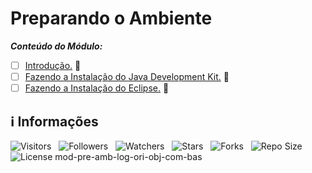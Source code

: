 <!-- Título -->
# Preparando o Ambiente

***Conteúdo do Módulo:***

* [ ] [Introdução.](https://github.com/Devsgeeknerd/cla-int-pre-amb-log-ori-obj-com-bas) &#128679;
* [ ] [Fazendo a Instalação do Java Development Kit.](https://github.com/Devsgeeknerd/cla-faz-ins-jav-dev-kit-pre-amb-log-ori-obj-com-bas) &#128679;
* [ ] [Fazendo a Instalação do Eclipse.](https://github.com/Devsgeeknerd/cla-faz-ins-ecl-pre-amb-log-ori-obj-com-bas) &#128679;

<!-- Informações -->
## &#8505; Informações

![Visitors](https://api.visitorbadge.io/api/visitors?path=Devsgeeknerd%2Fmod-pre-amb-log-ori-obj-com-bas&label=Visitantes&labelColor=%23700070&labelStyle=none&countColor=%23000fff&style=plastic&color=%23ffffff "Total de Visitantes")
&nbsp;
![Followers](https://img.shields.io/github/followers/Devsgeeknerd?style=p&label=Seguidores&labelColor=800080&color=000fff "Total de Seguidores")
&nbsp;
![Watchers](https://img.shields.io/github/watchers/Devsgeeknerd/mod-pre-amb-log-ori-obj-com-bas?style=p&label=Observadores&labelColor=800080&color=000fff "Total de Observadores")
&nbsp;
![Stars](https://img.shields.io/github/stars/Devsgeeknerd/mod-pre-amb-log-ori-obj-com-bas?style=p&label=Estrelas&labelColor=800080&color=000fff "Total de Estrelas")
&nbsp;
![Forks](https://img.shields.io/github/forks/Devsgeeknerd/mod-pre-amb-log-ori-obj-com-bas?style=p&label=Bifurcações&labelColor=800080&color=000fff "Total de Bifurcações")
&nbsp;
![Repo Size](https://img.shields.io/github/repo-size/Devsgeeknerd/mod-pre-amb-log-ori-obj-com-bas?style=p&label=Tamanho&labelColor=800080&color=000fff "Tamanho do Repositório")
&nbsp;
![License](https://img.shields.io/github/license/Devsgeeknerd/mod-pre-amb-log-ori-obj-com-bas?style=p&label=Licença&labelColor=800080&color=000fff "Licença do Repositório")
mod-pre-amb-log-ori-obj-com-bas
